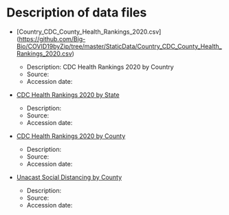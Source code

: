 # Description of data files

* [Country_CDC_County_Health_Rankings_2020.csv] (https://github.com/Big-Bio/COVID19byZip/tree/master/StaticData/Country_CDC_County_Health_Rankings_2020.csv)
  *  Description: CDC Health Rankings 2020 by Country
  * Source:
  * Accession date:

* [CDC Health Rankings 2020 by State](https://github.com/Big-Bio/COVID19byZip/tree/master/StaticData/State_CDC_County_Health_Rankings_2020.csv)
  * Description:
  * Source:
  * Accession date:

* [CDC Health Rankings 2020 by County](https://github.com/Big-Bio/COVID19byZip/tree/master/StaticData/County_CDC_County_Health_Rankings_2020.csv)
  * Description:
  * Source:
  * Accession date:

* [Unacast Social Distancing by County](https://github.com/Big-Bio/COVID19byZip/tree/master/StaticData/County_Unacast_Social_Distancing.csv)
  * Description:
  * Source:
  * Accession date:
